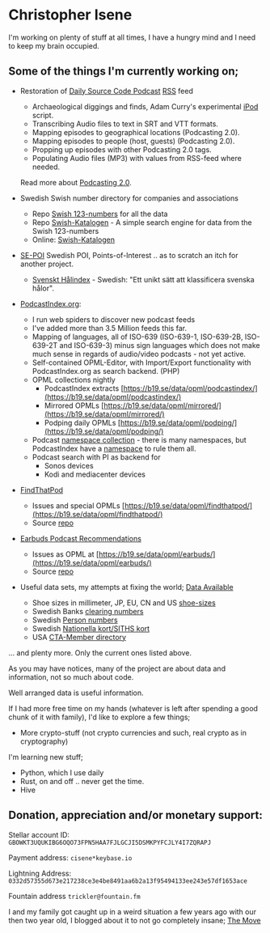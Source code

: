 # Christopher Isene



I'm working on plenty of stuff at all times, I have a hungry mind and I need to keep my brain occupied.

## Some of the things I'm currently working on;

* Restoration of [Daily Source Code Podcast](https://en.wikipedia.org/wiki/Daily_Source_Code) [RSS](https://github.com/cisene/daily-source-code-podcast) feed
  * Archaeological diggings and finds, Adam Curry's experimental [iPod](https://github.com/cisene/daily-source-code-podcast/tree/main/iPod) script.
  * Transcribing Audio files to text in SRT and VTT formats.
  * Mapping episodes to geographical locations (Podcasting 2.0).
  * Mapping episodes to people (host, guests) (Podcasting 2.0).
  * Propping up episodes with other Podcasting 2.0 tags.
  * Populating Audio files (MP3) with values from RSS-feed where needed.

  Read more about [Podcasting 2.0](https://podcasting2.org/).
  
  
  
* Swedish Swish number directory for companies and associations
  
  * Repo [Swish 123-numbers](https://github.com/cisene/swish-123) for all the data
  * Repo [Swish-Katalogen](https://github.com/cisene/swish-katalogen) - A simple search engine for data from the Swish 123-numbers
  * Online: [Swish-Katalogen](https://b19.se/swish-katalogen/)
  
  
  
* [SE-POI](https://github.com/cisene/se-poi) Swedish POI, Points-of-Interest .. as to scratch an itch for another project.

  * [Svenskt Hålindex](https://github.com/cisene/svenskt-halindex) - Swedish: "Ett unikt sätt att klassificera svenska hålor".

  

* [PodcastIndex.org](https://podcastindex.org/):

  * I run web spiders to discover new podcast feeds
  * I've added more than 3.5 Million feeds this far.
  * Mapping of languages, all of ISO-639 (ISO-639-1, ISO-639-2B, ISO-639-2T and ISO-639-3) minus sign languages which does not make much sense in regards of audio/video podcasts - not yet active.
  * Self-contained OPML-Editor, with Import/Export functionality with PodcastIndex.org as search backend. (PHP)
  * OPML collections nightly
    * PodcastIndex extracts [https://b19.se/data/opml/podcastindex/](https://b19.se/data/opml/podcastindex/)
    * Mirrored OPMLs [https://b19.se/data/opml/mirrored/](https://b19.se/data/opml/mirrored/)
    * Podping daily OPMLs [https://b19.se/data/opml/podping/](https://b19.se/data/opml/podping/)
  * Podcast [namespace collection](https://gist.github.com/cisene/cf67d4fc9d4d4dc892630cac4a3adcb0) - there is many namespaces, but PodcastIndex have a [namespace](https://github.com/Podcastindex-org/podcast-namespace) to rule them all.
  * Podcast search with PI as backend for
    * Sonos devices
    * Kodi and mediacenter devices

* [FindThatPod](https://findthatpod.com/)

  * Issues and special OPMLs [https://b19.se/data/opml/findthatpod/](https://b19.se/data/opml/findthatpod/)
  * Source [repo](https://github.com/cisene/findthatpod-opml)

* [Earbuds Podcast Recommendations](https://newsletter.earbuds.audio/)
  * Issues as OPML at [https://b19.se/data/opml/earbuds/](https://b19.se/data/opml/earbuds/)
  * Source [repo](https://github.com/cisene/earbuds-opml)

* Useful data sets, my attempts at fixing the world; [Data Available](https://github.com/cisene/data-available)
  * Shoe sizes in millimeter, JP, EU, CN and US [shoe-sizes](https://github.com/cisene/data-available/blob/master/INT/shoe-sizes.yaml)
  * Swedish Banks [clearing numbers](https://github.com/cisene/data-available/blob/master/SE/banker/clearingnummer-2023.yaml)
  * Swedish [Person numbers](https://github.com/cisene/data-available/blob/master/SE/myndigheter/skatteverket/personnummer/)
  * Swedish [Nationella kort/SITHS kort](https://github.com/cisene/data-available/blob/master/SE/nationella-kort/nationella-kort.md)
  * USA [CTA-Member directory](https://github.com/cisene/data-available/blob/master/US/CTA-member-directory.yaml)


... and plenty more. Only the current ones listed above.



As you may have notices, many of the project are about data and information, not so much about code.

Well arranged data is useful information.



If I had more free time on my hands (whatever is left after spending a good chunk of it with family), I'd like to explore a few things;

* More crypto-stuff (not crypto currencies and such, real crypto as in cryptography)



I'm learning new stuff;

* Python, which I use daily
* Rust, on and off .. never get the time.
* Hive


## Donation, appreciation and/or monetary support:

Stellar account ID: `GBOWKT3UQUKIBG6OQO73FPN5HAA7FJLGCJI5DSMKPYFCJLY4I7ZQRAPJ`

Payment address: `cisene*keybase.io`

Lightning Address: `0332d57355d673e217238ce3e4be8491aa6b2a13f95494133ee243e57df1653ace`

Fountain address `trickler@fountain.fm`



I and my family got caught up in a weird situation a few years ago with our then two year old, I blogged about it to not go completely insane; [The Move](https://github.com/cisene/cisene/blob/main/stuff/the-move/the-move.pdf)
